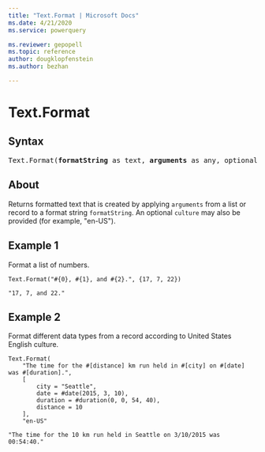 ```yaml
---
title: "Text.Format | Microsoft Docs"
ms.date: 4/21/2020
ms.service: powerquery

ms.reviewer: gepopell
ms.topic: reference
author: dougklopfenstein
ms.author: bezhan

---
```

# Text.Format

## Syntax

<pre>
Text.Format(<b>formatString</b> as text, <b>arguments</b> as any, optional <b>culture</b> as nullable text) as text
</pre> 
  
## About  
Returns formatted text that is created by applying `arguments` from a list or record to a format string `formatString`. An optional `culture` may also be provided (for example, "en-US").

## Example 1
Format a list of numbers.

```powerquery-m
Text.Format("#{0}, #{1}, and #{2}.", {17, 7, 22})
```

`"17, 7, and 22."`

## Example 2
Format different data types from a record according to United States English culture.

```powerquery-m
Text.Format(
    "The time for the #[distance] km run held in #[city] on #[date] was #[duration].",
    [
        city = "Seattle",
        date = #date(2015, 3, 10),
        duration = #duration(0, 0, 54, 40),
        distance = 10
    ],
    "en-US"

```

`"The time for the 10 km run held in Seattle on 3/10/2015 was 00:54:40."`
